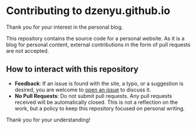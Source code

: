 # Contributing to dzenyu.github.io

Thank you for your interest in the personal blog.

This repository contains the source code for a personal website. As it is a blog for personal content, external contributions in the form of pull requests are not accepted.

## How to interact with this repository

*   **Feedback**: If an issue is found with the site, a typo, or a suggestion is desired, you are welcome to [open an issue](https://github.com/dzenyu/dzenyu.github.io/issues) to discuss it.
*   **No Pull Requests**: Do not submit pull requests. Any pull requests received will be automatically closed. This is not a reflection on the work, but a policy to keep this repository focused on personal writing.

Thank you for your understanding!

